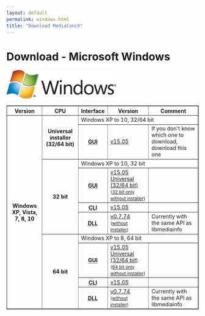 ```yaml
---
layout: default
permalink: windows.html
title: "Download MediaConch"
---
```


# Download - Microsoft Windows

<img src="images/Windows.png" alt="Windows logo" width="288" height="76"><br/>

<table border="1">
<thead>
<tr class="table-header">
    <th>Version</th>
    <th>CPU</th>
    <th>Interface</th>
    <th>Version</th>
    <th>Comment</th>
</tr>
</thead>
<tbody>
<tr>
    <th rowspan="10">Windows XP, Vista, 7, 8, 10</th>
    <th rowspan="2">Universal installer (32/64 bit)</th>
    <td class="table-OS" colspan="3" id="i386">Windows XP to 10, 32/64 bit</td>
</tr>
<tr>
    <th><abbr title="Graphical User Interface">GUI</abbr></th>
    <td><a href="http://mediaarea.net/download/binary/mediaconch-gui/15.05/MediaConch_GUI_15.05_Windows.exe">v15.05</a></td>
    <td>If you don't know which one to download, download this one<?php echo $AdSupported; ?></td>
</tr>
<tr>
    <th rowspan="4">32 bit</th>
    <td class="table-OS" colspan="3" id="i386">Windows XP to 10, 32 bit</td>
</tr>
<tr>
    <th><abbr title="Graphical User Interface">GUI</abbr></th>
    <td><a href="http://mediaarea.net/download/binary/mediaconch-gui/15.05/MediaConch_GUI_15.05_Windows.exe">v15.05 Universal (32/64 bit)</a> <small> (<a href="http://mediaarea.net/download/binary/mediaconch-gui/15.05/MediaConch_GUI_15.05_Windows_i386_WithoutInstaller.7z">32 bit only without installer</a>)</small></td>
    <td><?php echo $AdSupported; ?></td>
</tr>
<tr>
    <th><abbr title="Command Line Interface">CLI</abbr></th>
    <td><a href="http://mediaarea.net/download/binary/mediaconch/15.05/MediaConch_CLI_15.05_Windows_i386.zip">v15.05</a></td>
    <td>&nbsp;</td>
</tr>
<tr>
    <th><abbr title="Dynamic Link Library">DLL</abbr></th>
    <td><a href="http://mediaarea.net/download/binary/libmediainfo0/0.7.74/MediaInfo_DLL_0.7.74_Windows_i386.exe">v0.7.74</a><small> (<a href="http://mediaarea.net/download/binary/libmediainfo0/0.7.74/MediaInfo_DLL_0.7.74_Windows_i386_WithoutInstaller.7z">without installer</a>)</small></td>
    <td>Currently with the same API as libmediainfo</td>
</tr>
<tr>
    <th rowspan="4">64 bit</th>
    <td class="table-OS" colspan="3" id="x64">Windows XP to 8, 64 bit</td>
</tr>
<tr>
    <th><abbr title="Graphical User Interface">GUI</abbr></th>
    <td><a href="http://mediaarea.net/download/binary/mediaconch-gui/15.05/MediaConch_GUI_15.05_Windows.exe">v15.05 Universal (32/64 bit)</a> <small>(<a href="http://mediaarea.net/download/binary/mediaconch-gui/15.05/MediaConch_GUI_15.05_Windows_x64_WithoutInstaller.7z">64 bit only without installer</a>)</small></td>
    <td><?php echo $AdSupported; ?></td>
</tr>
<tr>
    <th><abbr title="Command Line Interface">CLI</abbr></th>
    <td><a href="http://mediaarea.net/download/binary/mediaconch/15.05/MediaConch_CLI_15.05_Windows_x64.zip">v15.05</a></td>
    <td>&nbsp;</td>
</tr>
<tr>
    <th><abbr title="Dynamic Link Library">DLL</abbr></th>
    <td><a href="http://mediaarea.net/download/binary/libmediainfo0/0.7.74/MediaInfo_DLL_0.7.74_Windows_x64.exe">v0.7.74</a><small> (<a href="http://mediaarea.net/download/binary/libmediainfo0/0.7.74/MediaInfo_DLL_0.7.74_Windows_x64_WithoutInstaller.7z">without installer</a>)</small></td>
    <td>Currently with the same API as libmediainfo</td>
</tr>
</tbody>
</table>
